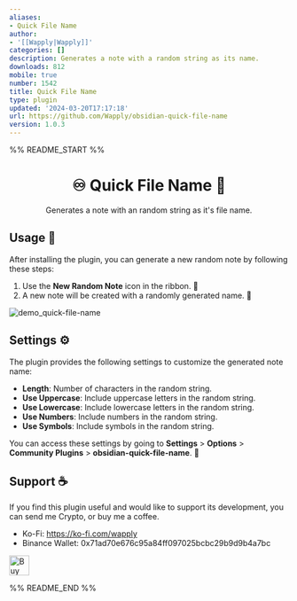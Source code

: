 ```yaml
---
aliases:
- Quick File Name
author:
- '[[Wapply|Wapply]]'
categories: []
description: Generates a note with a random string as its name.
downloads: 812
mobile: true
number: 1542
title: Quick File Name
type: plugin
updated: '2024-03-20T17:17:18'
url: https://github.com/Wapply/obsidian-quick-file-name
version: 1.0.3
---
```


%% README_START %%

<h1 align=center>♾️ Quick File Name 📝</h1>
<p align=center>
    Generates a note with an random string as it's file name.
</p>

## Usage 🚀

After installing the plugin, you can generate a new random note by following these steps:

1. Use the **New Random Note** icon in the ribbon. 🎲
2. A new note will be created with a randomly generated name. 🎉

![demo_quick-file-name](https://github.com/Wapply/obsidian-quick-file-name/assets/88293580/8cc53b03-3495-41e5-b9d8-5753be359e20)

## Settings ⚙️

The plugin provides the following settings to customize the generated note name:

- **Length**: Number of characters in the random string.
- **Use Uppercase**: Include uppercase letters in the random string.
- **Use Lowercase**: Include lowercase letters in the random string.
- **Use Numbers**: Include numbers in the random string.
- **Use Symbols**: Include symbols in the random string.

You can access these settings by going to **Settings** > **Options** > **Community Plugins** > **obsidian-quick-file-name**. 🔧

## Support ☕

If you find this plugin useful and would like to support its development, you can send me Crypto, or buy me a coffee.

- Ko-Fi: https://ko-fi.com/wapply
- Binance Wallet: 0x71ad70e676c95a84ff097025bcbc29b9d9b4a7bc

<a href='https://ko-fi.com/H2H0VSNUJ' target='_blank'><img height='36' style='border:0px;height:36px;' src='https://storage.ko-fi.com/cdn/kofi2.png?v=3' border='0' alt='Buy Me a Coffee at ko-fi.com' /></a>


%% README_END %%